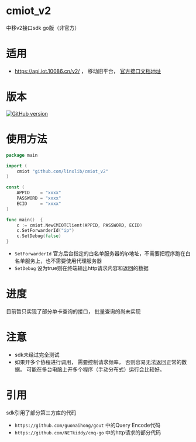 # cmiot_v2
 中移v2接口sdk go版（非官方）
 
# 适用

- https://api.iot.10086.cn/v2/ ， 移动旧平台， [官方接口文档地址](https://api.iot.10086.cn/api/index.html#/resourceCenter/docDownload)
 
# 版本

[![GitHub version](https://badge.fury.io/gh/linxlib%2Fcmiot_v2.svg)](https://badge.fury.io/gh/linxlib%2Fcmiot_v2)

# 使用方法

```go
package main

import (
    cmiot "github.com/linxlib/cmiot_v2"
)

const (
	APPID    = "xxxx"
	PASSWORD = "xxxx"
	ECID     = "xxxx"
)

func main()  {
    c := cmiot.NewCMIOTClient(APPID, PASSWORD, ECID)
 	c.SetForwarderId("ip")
 	c.SetDebug(false)
}

```

- `SetForwarderId` 官方后台指定的白名单服务器的ip地址，不需要把程序跑在白名单服务上，也不需要使用代理服务器
- `SetDebug` 设为true则在终端输出http请求内容和返回的数据

# 进度
目前暂只实现了部分单卡查询的接口， 批量查询的尚未实现

# 注意
- sdk未经过完全测试
- 如果开多个协程进行调用， 需要控制请求频率， 否则容易无法返回正常的数据。 可能在多台电脑上开多个程序（手动分布式）运行会比较好。

# 引用
sdk引用了部分第三方库的代码

- `https://github.com/guonaihong/gout` 中的Query Encode代码
- `https://github.com/NETkiddy/cmq-go` 中的http请求的部分代码



